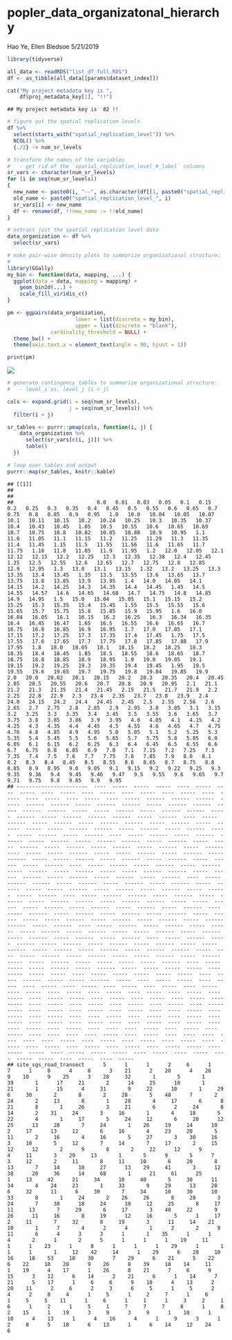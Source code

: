 popler\_data\_organizatonal\_hierarchy
================
Hao Ye, Ellen Bledsoe
5/21/2019

``` r
library(tidyverse)

all_data <- readRDS("list_df_full.RDS")
df <- as_tibble(all_data[[params$dataset_index]])

cat("My project metadata key is ", 
    df$proj_metadata_key[1], "!!")
```

    ## My project metadata key is  82 !!

``` r
# figure out the spatial replication levels
df %>% 
  select(starts_with("spatial_replication_level")) %>%
  NCOL() %>%
  {./2} -> num_sr_levels
```

``` r
# transform the names of the variables
#   - get rid of the `spatial_replication_level_#_label` columns
sr_vars <- character(num_sr_levels)
for (i in seq(num_sr_levels))
{
  new_name <- paste0(i, "--", as.character(df[[1, paste0("spatial_replication_level_", i, "_label")]]))
  old_name <- paste0("spatial_replication_level_", i)
  sr_vars[i] <- new_name
  df <- rename(df, !!new_name := !!old_name)
}
```

``` r
# extract just the spatial replication level data
data_organization <- df %>%
  select(sr_vars)
```

``` r
# make pair-wise density plots to summarize organizational structure:
# 
library(GGally)
my_bin <- function(data, mapping, ...) {
  ggplot(data = data, mapping = mapping) +
    geom_bin2d(...) +
    scale_fill_viridis_c()
}

pm <- ggpairs(data_organization, 
                      lower = list(discrete = my_bin), 
                      upper = list(discrete = "blank"), 
              cardinality_threshold = NULL) + 
  theme_bw() + 
  theme(axis.text.x = element_text(angle = 90, hjust = 1))

print(pm)
```

![](data_report-27_files/figure-markdown_github/unnamed-chunk-5-1.png)

``` r
# generate contingency tables to summarize organizational structure:
#   - level_i vs. level_j (i < j)

cols <- expand.grid(i = seq(num_sr_levels), 
                    j = seq(num_sr_levels)) %>%
  filter(i < j)

sr_tables <- purrr::pmap(cols, function(i, j) {
    data_organization %>%
      select(sr_vars[c(i, j)]) %>%
      table()
  })
```

``` r
# loop over tables and output
purrr::map(sr_tables, knitr::kable)
```

    ## [[1]]
    ## 
    ## 
    ##                           0.0   0.01   0.03   0.05   0.1   0.15   0.2   0.25   0.3   0.35   0.4   0.45   0.5   0.55   0.6   0.65   0.7   0.75   0.8   0.85   0.9   0.95   1.0   10.0   10.04   10.05   10.07   10.1   10.11   10.15   10.2   10.24   10.25   10.3   10.35   10.37   10.4   10.43   10.45   1.05   10.5   10.55   10.6   10.65   10.69   10.7   10.75   10.8   10.82   10.85   10.88   10.9   10.95   1.1   11.0   11.05   11.1   11.15   11.2   11.25   11.29   11.3   11.35   11.4   11.45   1.15   11.5   11.55   11.56   11.6   11.65   11.7   11.75   1.18   11.8   11.85   11.9   11.95   1.2   12.0   12.05   12.1   12.12   12.15   12.2   12.25   12.3   12.35   12.38   12.4   12.45   1.25   12.5   12.55   12.6   12.65   12.7   12.75   12.8   12.85   12.9   12.95   1.3   13.0   13.1   13.15   1.32   13.2   13.25   13.3   13.35   13.4   13.45   1.35   13.5   13.55   13.6   13.65   13.7   13.75   13.8   13.85   13.9   13.95   1.4   14.0   14.05   14.1   14.15   14.2   14.25   14.3   14.35   14.4   14.45   1.45   14.5   14.55   14.57   14.6   14.65   14.68   14.7   14.75   14.8   14.85   14.9   14.95   1.5   15.0   15.04   15.05   15.1   15.15   15.2   15.25   15.3   15.35   15.4   15.45   1.55   15.5   15.55   15.6   15.65   15.7   15.75   15.8   15.85   15.9   15.95   1.6   16.0   16.04   16.05   16.1   16.15   16.2   16.25   16.3   16.34   16.35   16.4   16.45   16.47   1.65   16.5   16.55   16.6   16.65   16.7   16.75   16.8   16.85   16.9   16.95   1.7   17.0   17.05   17.1   17.15   17.2   17.25   17.3   17.35   17.4   17.45   1.75   17.5   17.55   17.6   17.65   17.7   17.75   17.8   17.85   17.88   17.9   17.95   1.8   18.0   18.05   18.1   18.15   18.2   18.25   18.3   18.35   18.4   18.45   1.85   18.5   18.55   18.6   18.65   18.7   18.75   18.8   18.85   18.9   18.95   1.9   19.0   19.05   19.1   19.15   19.2   19.25   19.3   19.35   19.4   19.45   1.95   19.5   19.55   19.6   19.65   19.7   19.75   19.8   19.84   19.85   19.9   2.0   20.0   20.02   20.1   20.15   20.2   20.3   20.35   20.4   20.45   2.05   20.5   20.55   20.6   20.7   20.8   20.9   20.95   2.1   21.1   21.2   21.3   21.35   21.4   21.45   2.15   21.5   21.7   21.9   2.2   2.25   22.8   22.9   2.3   23.4   2.35   23.7   23.8   23.9   2.4   24.0   24.15   24.2   24.4   24.45   2.45   2.5   2.55   2.56   2.6   2.65   2.7   2.75   2.8   2.85   2.9   2.95   3.0   3.05   3.1   3.15   3.2   3.25   3.3   3.35   3.4   3.45   3.5   3.55   3.6   3.65   3.7   3.75   3.8   3.85   3.86   3.9   3.95   4.0   4.05   4.1   4.15   4.2   4.25   4.3   4.35   4.4   4.45   4.5   4.55   4.6   4.65   4.7   4.75   4.76   4.8   4.85   4.9   4.95   5.0   5.05   5.1   5.2   5.25   5.3   5.35   5.4   5.45   5.5   5.6   5.65   5.7   5.75   5.8   5.85   6.0   6.05   6.1   6.15   6.2   6.25   6.3   6.4   6.45   6.5   6.55   6.6   6.7   6.75   6.8   6.85   6.9   7.0   7.1   7.15   7.2   7.25   7.3   7.35   7.4   7.5   7.6   7.7   7.75   7.8   7.85   7.9   8.0   8.1   8.2   8.3   8.4   8.45   8.5   8.55   8.6   8.65   8.7   8.75   8.8   8.85   8.9   8.95   9.0   9.05   9.1   9.15   9.2   9.22   9.25   9.3   9.35   9.36   9.4   9.45   9.46   9.47   9.5   9.55   9.6   9.65   9.7   9.71   9.75   9.8   9.85   9.9   9.95
    ## -----------------------  ----  -----  -----  -----  ----  -----  ----  -----  ----  -----  ----  -----  ----  -----  ----  -----  ----  -----  ----  -----  ----  -----  ----  -----  ------  ------  ------  -----  ------  ------  -----  ------  ------  -----  ------  ------  -----  ------  ------  -----  -----  ------  -----  ------  ------  -----  ------  -----  ------  ------  ------  -----  ------  ----  -----  ------  -----  ------  -----  ------  ------  -----  ------  -----  ------  -----  -----  ------  ------  -----  ------  -----  ------  -----  -----  ------  -----  ------  ----  -----  ------  -----  ------  ------  -----  ------  -----  ------  ------  -----  ------  -----  -----  ------  -----  ------  -----  ------  -----  ------  -----  ------  ----  -----  -----  ------  -----  -----  ------  -----  ------  -----  ------  -----  -----  ------  -----  ------  -----  ------  -----  ------  -----  ------  ----  -----  ------  -----  ------  -----  ------  -----  ------  -----  ------  -----  -----  ------  ------  -----  ------  ------  -----  ------  -----  ------  -----  ------  ----  -----  ------  ------  -----  ------  -----  ------  -----  ------  -----  ------  -----  -----  ------  -----  ------  -----  ------  -----  ------  -----  ------  ----  -----  ------  ------  -----  ------  -----  ------  -----  ------  ------  -----  ------  ------  -----  -----  ------  -----  ------  -----  ------  -----  ------  -----  ------  ----  -----  ------  -----  ------  -----  ------  -----  ------  -----  ------  -----  -----  ------  -----  ------  -----  ------  -----  ------  ------  -----  ------  ----  -----  ------  -----  ------  -----  ------  -----  ------  -----  ------  -----  -----  ------  -----  ------  -----  ------  -----  ------  -----  ------  ----  -----  ------  -----  ------  -----  ------  -----  ------  -----  ------  -----  -----  ------  -----  ------  -----  ------  -----  ------  ------  -----  ----  -----  ------  -----  ------  -----  -----  ------  -----  ------  -----  -----  ------  -----  -----  -----  -----  ------  ----  -----  -----  -----  ------  -----  ------  -----  -----  -----  -----  ----  -----  -----  -----  ----  -----  -----  -----  -----  -----  ----  -----  ------  -----  -----  ------  -----  ----  -----  -----  ----  -----  ----  -----  ----  -----  ----  -----  ----  -----  ----  -----  ----  -----  ----  -----  ----  -----  ----  -----  ----  -----  ----  -----  ----  -----  -----  ----  -----  ----  -----  ----  -----  ----  -----  ----  -----  ----  -----  ----  -----  ----  -----  ----  -----  -----  ----  -----  ----  -----  ----  -----  ----  ----  -----  ----  -----  ----  -----  ----  ----  -----  ----  -----  ----  -----  ----  -----  ----  -----  ----  -----  ----  ----  -----  ----  -----  ----  ----  -----  ----  -----  ----  ----  ----  -----  ----  -----  ----  -----  ----  ----  ----  ----  -----  ----  -----  ----  ----  ----  ----  ----  ----  -----  ----  -----  ----  -----  ----  -----  ----  -----  ----  -----  ----  -----  ----  -----  ----  -----  -----  ----  -----  -----  ----  -----  -----  -----  ----  -----  ----  -----  ----  -----  -----  ----  -----  ----  -----
    ## site_sgs_road_transect      5      1      1      2     6      1     7      1     8      4     8      3    21      2    20      4    28      9    10      9    25      3    28     32       1       5       1     39       1      17     21       2      14     25      10       1     21       1      15      4     31       9     22      10       1     29       6     30       2       8       2     28       5    48      7       2     24       2     13       8       1     28       4     17       6      8     21       8       1     26       3     21       6      2     24       8     14       2    31     24       3     16       1       4     18       5     22       4       1     17       5     24     12       6     20      12     25      13     28       7     24       1    26     19     14      10      2     17      13     12       6     16       4     23     20       5     11       2     16       4     16       5     27       3    30     16       3     10       5     12       7     14       7     17       2     15     12      12       2      9       8       2     22      12      9       4     11       3    29     13       1       5      9       5      7       3     12       2     11       8     11     10       6     20       8     13       7     14      10     27      13    29     41       3      12     38      20     36      14     68       1      21     61      25       1     13     42      21     34      10     40       5     30      11     34       4    24     23       1     33       9     29      13     28       6     32      11      6     39       7     34      10     30      10     33       8       1     24       2    26     26       8     28       3     24       7     38      18     24      10     12     25       8     17      11     13       7     29       6     17       3    40     22       9     26      11     16       8     19      12     16       5      1     17       2     11       7     32       8     19       3      11     14    21     10       1      7       4      2      4       1      2       2      9     11       6      4      3      3      1       1    35      1      1      4       2      1       2      5      1      1      1    19     11      1      1    23      1      8      1      1      1    29      1       1      1      1       1     12    42     14      1    29      6    28     10    16     18    53     10    30      7    29      6    21      5    22      6    22     10    20      9    26      8    39     10    14     11      1    19      4    17      1    26      8    21      7     6      9    15      3    12      6    14      2    21      6      1    14      7    21      5    17      1     6     6      9    10      4    13      2    20    11      2     6      2     3      6     5      1     5      2     4      2     8     4      1     5      1     2     7      1     6      1     5     5    11      1     6      1     1      1     3     2     1     6      1     2      1     5     1     7     7     7     8      1     8      2    15      1    19      3     9      3     9      1    10      1    10      4    13      1      4    16      4      1     9      3      1      2     8      5    10      6    13      1      6    14     12    24      6
